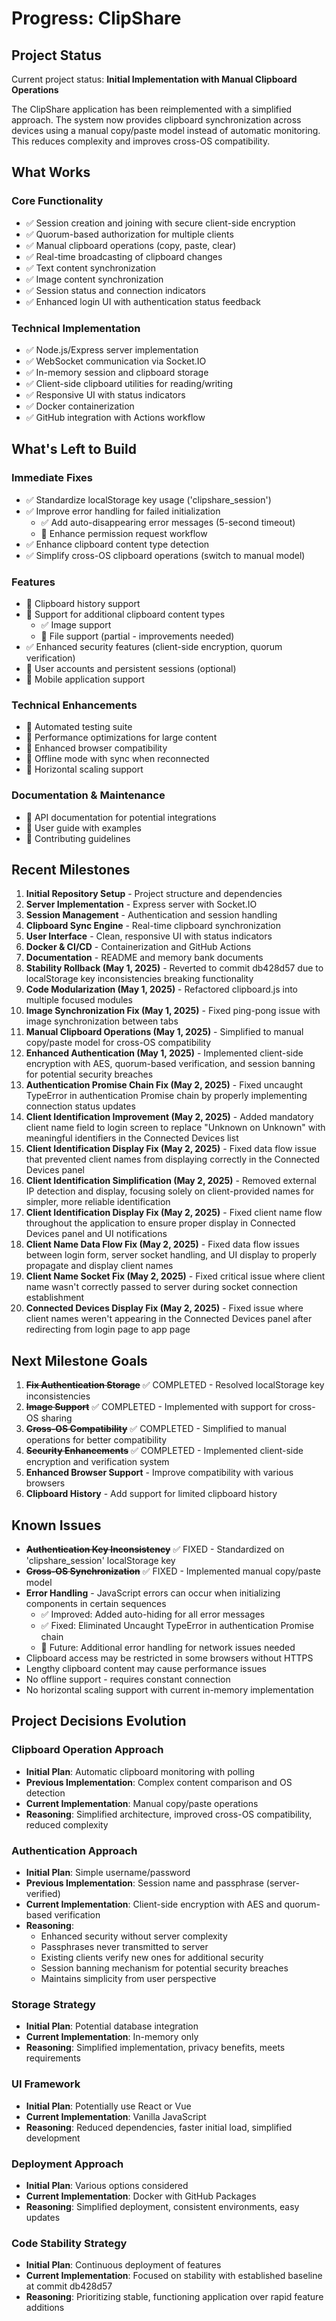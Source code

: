 # Progress: ClipShare

## Project Status
Current project status: **Initial Implementation with Manual Clipboard Operations**

The ClipShare application has been reimplemented with a simplified approach. The system now provides clipboard synchronization across devices using a manual copy/paste model instead of automatic monitoring. This reduces complexity and improves cross-OS compatibility.

## What Works

### Core Functionality
- ✅ Session creation and joining with secure client-side encryption
- ✅ Quorum-based authorization for multiple clients
- ✅ Manual clipboard operations (copy, paste, clear)
- ✅ Real-time broadcasting of clipboard changes
- ✅ Text content synchronization
- ✅ Image content synchronization
- ✅ Session status and connection indicators
- ✅ Enhanced login UI with authentication status feedback

### Technical Implementation
- ✅ Node.js/Express server implementation
- ✅ WebSocket communication via Socket.IO
- ✅ In-memory session and clipboard storage
- ✅ Client-side clipboard utilities for reading/writing
- ✅ Responsive UI with status indicators
- ✅ Docker containerization
- ✅ GitHub integration with Actions workflow

## What's Left to Build

### Immediate Fixes
- ✅ Standardize localStorage key usage ('clipshare_session')
- ✅ Improve error handling for failed initialization
  - ✅ Add auto-disappearing error messages (5-second timeout)
  - 🔄 Enhance permission request workflow
- ✅ Enhance clipboard content type detection
- ✅ Simplify cross-OS clipboard operations (switch to manual model)

### Features
- 🔄 Clipboard history support
- 🔄 Support for additional clipboard content types
  - ✅ Image support
  - 🔄 File support (partial - improvements needed)
- ✅ Enhanced security features (client-side encryption, quorum verification)
- 🔄 User accounts and persistent sessions (optional)
- 🔄 Mobile application support

### Technical Enhancements
- 🔄 Automated testing suite
- 🔄 Performance optimizations for large content
- 🔄 Enhanced browser compatibility
- 🔄 Offline mode with sync when reconnected
- 🔄 Horizontal scaling support

### Documentation & Maintenance
- 🔄 API documentation for potential integrations
- 🔄 User guide with examples
- 🔄 Contributing guidelines

## Recent Milestones
1. **Initial Repository Setup** - Project structure and dependencies
2. **Server Implementation** - Express server with Socket.IO
3. **Session Management** - Authentication and session handling
4. **Clipboard Sync Engine** - Real-time clipboard synchronization
5. **User Interface** - Clean, responsive UI with status indicators
6. **Docker & CI/CD** - Containerization and GitHub Actions
7. **Documentation** - README and memory bank documents
8. **Stability Rollback (May 1, 2025)** - Reverted to commit db428d57 due to localStorage key inconsistencies breaking functionality
9. **Code Modularization (May 1, 2025)** - Refactored clipboard.js into multiple focused modules
10. **Image Synchronization Fix (May 1, 2025)** - Fixed ping-pong issue with image synchronization between tabs
11. **Manual Clipboard Operations (May 1, 2025)** - Simplified to manual copy/paste model for cross-OS compatibility
12. **Enhanced Authentication (May 1, 2025)** - Implemented client-side encryption with AES, quorum-based verification, and session banning for potential security breaches
13. **Authentication Promise Chain Fix (May 2, 2025)** - Fixed uncaught TypeError in authentication Promise chain by properly implementing connection status updates
14. **Client Identification Improvement (May 2, 2025)** - Added mandatory client name field to login screen to replace "Unknown on Unknown" with meaningful identifiers in the Connected Devices list
15. **Client Identification Display Fix (May 2, 2025)** - Fixed data flow issue that prevented client names from displaying correctly in the Connected Devices panel
16. **Client Identification Simplification (May 2, 2025)** - Removed external IP detection and display, focusing solely on client-provided names for simpler, more reliable identification
17. **Client Identification Display Fix (May 2, 2025)** - Fixed client name flow throughout the application to ensure proper display in Connected Devices panel and UI notifications
18. **Client Name Data Flow Fix (May 2, 2025)** - Fixed data flow issues between login form, server socket handling, and UI display to properly propagate and display client names
19. **Client Name Socket Fix (May 2, 2025)** - Fixed critical issue where client name wasn't correctly passed to server during socket connection establishment
20. **Connected Devices Display Fix (May 2, 2025)** - Fixed issue where client names weren't appearing in the Connected Devices panel after redirecting from login page to app page

## Next Milestone Goals
1. ~~**Fix Authentication Storage**~~ ✅ COMPLETED - Resolved localStorage key inconsistencies
2. ~~**Image Support**~~ ✅ COMPLETED - Implemented with support for cross-OS sharing
3. ~~**Cross-OS Compatibility**~~ ✅ COMPLETED - Simplified to manual operations for better compatibility
4. ~~**Security Enhancements**~~ ✅ COMPLETED - Implemented client-side encryption and verification system
5. **Enhanced Browser Support** - Improve compatibility with various browsers
6. **Clipboard History** - Add support for limited clipboard history

## Known Issues
- ~~**Authentication Key Inconsistency**~~ ✅ FIXED - Standardized on 'clipshare_session' localStorage key
- ~~**Cross-OS Synchronization**~~ ✅ FIXED - Implemented manual copy/paste model
- **Error Handling** - JavaScript errors can occur when initializing components in certain sequences
  - ✅ Improved: Added auto-hiding for all error messages
  - ✅ Fixed: Eliminated Uncaught TypeError in authentication Promise chain
  - 🔄 Future: Additional error handling for network issues needed
- Clipboard access may be restricted in some browsers without HTTPS
- Lengthy clipboard content may cause performance issues
- No offline support - requires constant connection
- No horizontal scaling support with current in-memory implementation

## Project Decisions Evolution

### Clipboard Operation Approach
- **Initial Plan**: Automatic clipboard monitoring with polling
- **Previous Implementation**: Complex content comparison and OS detection
- **Current Implementation**: Manual copy/paste operations
- **Reasoning**: Simplified architecture, improved cross-OS compatibility, reduced complexity

### Authentication Approach
- **Initial Plan**: Simple username/password
- **Previous Implementation**: Session name and passphrase (server-verified)
- **Current Implementation**: Client-side encryption with AES and quorum-based verification
- **Reasoning**: 
  - Enhanced security without server complexity
  - Passphrases never transmitted to server
  - Existing clients verify new ones for additional security
  - Session banning mechanism for potential security breaches
  - Maintains simplicity from user perspective

### Storage Strategy
- **Initial Plan**: Potential database integration
- **Current Implementation**: In-memory only
- **Reasoning**: Simplified implementation, privacy benefits, meets requirements

### UI Framework
- **Initial Plan**: Potentially use React or Vue
- **Current Implementation**: Vanilla JavaScript
- **Reasoning**: Reduced dependencies, faster initial load, simplified development

### Deployment Approach
- **Initial Plan**: Various options considered
- **Current Implementation**: Docker with GitHub Packages
- **Reasoning**: Simplified deployment, consistent environments, easy updates

### Code Stability Strategy
- **Initial Plan**: Continuous deployment of features
- **Current Implementation**: Focused on stability with established baseline at commit db428d57
- **Reasoning**: Prioritizing stable, functioning application over rapid feature additions

